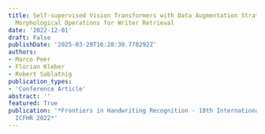 ```yaml
---
title: Self-supervised Vision Transformers with Data Augmentation Strategies Using
  Morphological Operations for Writer Retrieval
date: '2022-12-01'
draft: False
publishDate: '2025-03-29T16:28:39.770292Z'
authors:
- Marco Peer
- Florian Kleber
- Robert Sablatnig
publication_types:
- 'Conference Article'
abstract: ''
featured: True
publication: '*Frontiers in Handwriting Recognition - 18th International Conference,
  ICFHR 2022*'
---
```


